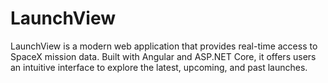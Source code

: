# LaunchView
LaunchView is a modern web application that provides real-time access to SpaceX mission data. Built with Angular and ASP.NET Core, it offers users an intuitive interface to explore the latest, upcoming, and past launches.
